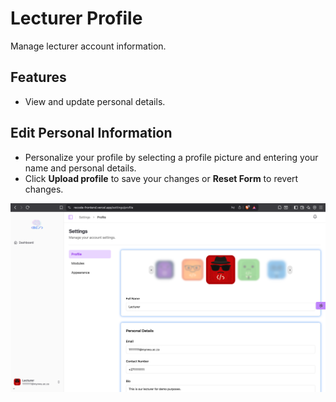 # Lecturer Profile

Manage lecturer account information.

## Features
- View and update personal details.

## Edit Personal Information

- Personalize your profile by selecting a profile picture and entering your name and personal details.
- Click **Upload profile** to save your changes or **Reset Form** to revert changes.

![Lecturer Profile](images/profile.png)




